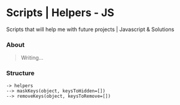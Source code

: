 # Scripts | Helpers - JS
Scripts that will help me with future projects | Javascript & Solutions

### About
> Writing...

### Structure
```
-> helpers
--> maskKeys(object, keysToHidden=[])
--> removeKeys(object, keysToRemove=[])
```

